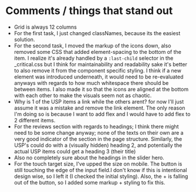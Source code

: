# Comments / things that stand out

- Grid is always 12 columns 
- For the first task, I just changed classNames, because its the easiest solution.
- For the second task, I moved the markup of the icons down, also removed some CSS that added element-spacing to the bottom of the item. I realize it's already handled by a `:last-child` selector in the _critical.css but I think for maintainability and readability sake it's better to also remove it from the component specific styling. I think if a new element was introduced underneath, it would need to be re-evaluated anyways with regards to how much whitespace there should be between items. I also made it so that the icons are aligned at the bottom with each other to make the visuals seem not as chaotic.
- Why is 1 of the USP items a link while the others arent? for now I'll just assume it was a mistake and remove the link element. The only reason I'm doing so is because I want to add flex and I would have to add flex to 2 different items.
- For the reviews section with regards to headings; I think there might need to be some change anyway; none of the texts on their own are a very good indicator of the section in the page structure. Similarly, the USP's could do with a (visually hidden) heading 2, and potentially the actual USP items could get a heading 3 (their title)
- Also no completely sure about the headings in the slider hero.
- For the touch target size, I've upped the size on mobile. The button is still touching the edge of the input field.I don't know if this is intentional design wise, so I left it (I checked the initial styling). Also, the + is falling out of the button, so I added some markup + styling to fix this.
